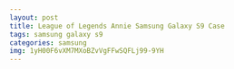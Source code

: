 ```yaml
---
layout: post
title: League of Legends Annie Samsung Galaxy S9 Case
tags: samsung galaxy s9
categories: samsung
img: 1yH00F6vXM7MXoBZvVgFFwSQFLj99-9YH
---
```

